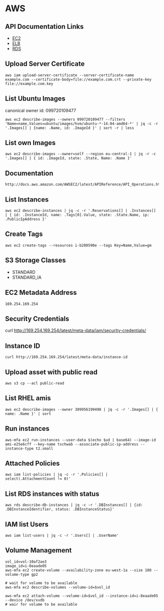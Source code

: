 # AWS

## API Documentation Links

* [EC2](http://docs.aws.amazon.com/AWSEC2/latest/APIReference/API_Operations.html)
* [ELB](http://docs.aws.amazon.com/ElasticLoadBalancing/latest/APIReference/API_Operations.html)
* [RDS](http://docs.aws.amazon.com/AmazonRDS/latest/APIReference/API_Operations.html)

## Upload Server Certificate

	aws iam upload-server-certificate --server-certificate-name example.com --certificate-body=file://example.com.crt --private-key file://example.com.key

## List Ubuntu Images

canonical owner id: 099720109477

	aws ec2 describe-images --owners 099720109477 --filters 'Name=name,Values=ubuntu/images/hvm/ubuntu-*-14.04-amd64-*' | jq -c -r '.Images[] | {name: .Name, id: .ImageId }' | sort -r | less


## List own Images

	aws ec2 describe-images --owner=self --region eu-central-1 | jq -r -c '.Images[] | { id: .ImageId, state: .State, Name: .Name }'

## Documentation

	http://docs.aws.amazon.com/AWSEC2/latest/APIReference/API_Operations.html

## List Instances

	aws ec2 describe-instances | jq -c -r '.Reservations[] | .Instances[] | { id: .InstanceId, name: .Tags[0].Value, state: .State.Name, ip: .PublicIpAddress }'

## Create Tags

	aws ec2 create-tags --resources i-b280590e --tags Key=Name,Value=gm

## S3 Storage Classes

* STANDARD
* STANDARD_IA

## EC2 Metadata Address

	169.254.169.254

## Security Credentials

  curl http://169.254.169.254/latest/meta-data/iam/security-credentials/

## Instance ID

	curl http://169.254.169.254/latest/meta-data/instance-id

## Upload asset with public read

	aws s3 cp --acl public-read

## List RHEL amis

	aws ec2 describe-images --owner 309956199498 | jq -c -r '.Images[] | { name: .Name }' | sort

## Run instances

	aws-mfa ec2 run-instances --user-data $(echo $ud | base64) --image-id ami-e25e6cff --key-name tschwab --associate-public-ip-address --instance-type t2.small

## Attached Policies

	aws iam list-policies | jq -c -r '.Policies[] | select(.AttachmentCount != 0)'

## List RDS instances with status
	aws rds describe-db-instances | jq -c -r '.DBInstances[] | {id: .DBInstanceIdentifier, status: .DBInstanceStatus}'

## IAM list Users

	aws iam list-users | jq -c -r '.Users[] | .UserName'

## Volume Management

	vol_id=vol-10af2ae3
	image_id=i-8eaade05
	aws-mfa ec2 create-volume --availability-zone eu-west-1a --size 100 --volume-type gp2

	# wait for volume to be available
	aws-mfa ec2 describe-volumes --volume-id=$vol_id

	aws-mfa ec2 attach-volume --volume-id=$vol_id --instance-id=i-8eaade05 --device /dev/xvdb
	# wair for volume to be available
